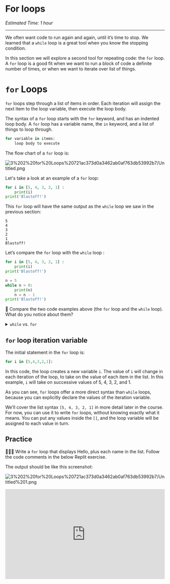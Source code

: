 # For loops

_Estimated Time: 1 hour_

---

We often want code to run again and again, until it’s time to stop. We learned that a `while` loop is a great tool when you know the stopping condition.

In this section we will explore a second tool for repeating code: the `for` loop. A `for` loop is a good fit when we want to run a block of code a definite number of times, or when we want to iterate over list of things.

# `for` Loops

`for` loops step through a list of items in order. Each iteration will assign the next item to the loop variable, then execute the loop body.

The syntax of a `for` loop starts with the `for` keyword, and has an indented loop body. A `for` loop has a variable name, the `in` keyword, and a list of things to loop through.

```python
for variable in items:
	loop body to execute
```

The flow chart of a `for` loop is:

![3%202%20for%20Loops%20721ac373d0a3462ab0af763db53992b7/Untitled.png](/future-proof-with-python/loops/for-loops/untitled.png)

Let's take a look at an example of a `for` loop:

```python
for i in [5, 4, 3, 2, 1] :
	print(i)
print('Blastoff!')
```

This `for` loop will have the same output as the `while` loop we saw in the previous section:

```
5
4
3
2
1
Blastoff!
```

Let’s compare the `for` loop with the `while` loop :

```python
for i in [5, 4, 3, 2, 1] :
	print(i)
print('Blastoff!')
```

```python
n = 5
while n > 0:
    print(n)
    n = n - 1
print('Blastoff!')
```

🤔 Compare the two code examples above (the `for` loop and the `while` loop). What do you notice about them?

<details><summary><code>while</code> vs. <code>for</code></summary>

Similarities:

- loop keyword, then something, then `:`
- loop body is indented

Differences:

- variable `n` created before the while loop, variable `i` created as part of the `for` loop
- `while` loop changes the variable with `n = n - 1`, `for` loop variable changes automatically
- `for` loop has to write out exactly what numbers to loop through

</details>

## `for` loop iteration variable

The initial statement in the `for` loop is:

```python
for i in [5,4,3,2,1]:
```

In this code, the loop creates a new variable `i`. The value of `i` will change in each iteration of the loop, to take on the value of each item in the list. In this example, `i` will take on successive values of 5, 4, 3, 2, and 1.

As you can see, `for` loops offer a more direct syntax than `while` loops, because you can explicitly declare the values of the iteration variable.

We’ll cover the list syntax `[5, 4, 3, 2, 1]` in more detail later in the course. For now, you can use it to write `for` loops, without knowing exactly what it means. You can put any values inside the `[]`, and the loop variable will be assigned to each value in turn.

## Practice

<aside>

👩🏿‍💻 Write a `for` loop that displays Hello, plus each name in the list. Follow the code comments in the below Replit exercise.

The output should be like this screenshot:

![3%202%20for%20Loops%20721ac373d0a3462ab0af763db53992b7/Untitled%201.png](/future-proof-with-python/loops/for-loops/untitled-1.png)

</aside>

<div style="position: relative; padding-bottom: 56.25%; height: 0;"><iframe src="https://replit.com/team/tk10-fpwp/W32-For-Loop-Practice" frameborder="0" webkitallowfullscreen mozallowfullscreen allowfullscreen style="position: absolute; top: 0; left: 0; width: 100%; height: 100%;"></iframe></div>
